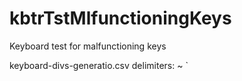 # kbtrTstMlfunctioningKeys
Keyboard test for malfunctioning keys


keyboard-divs-generatio.csv delimiters: ~ `